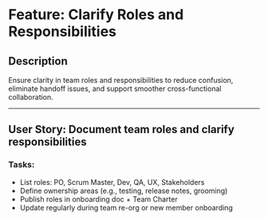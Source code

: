 # Feature: Clarify Roles and Responsibilities

## Description
Ensure clarity in team roles and responsibilities to reduce confusion, eliminate handoff issues, and support smoother cross-functional collaboration.

---

## User Story: Document team roles and clarify responsibilities

### Tasks:
- List roles: PO, Scrum Master, Dev, QA, UX, Stakeholders
- Define ownership areas (e.g., testing, release notes, grooming)
- Publish roles in onboarding doc + Team Charter
- Update regularly during team re-org or new member onboarding
